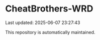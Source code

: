 # CheatBrothers-WRD

Last updated: 2025-06-07 23:27:43

This repository is automatically maintained.
